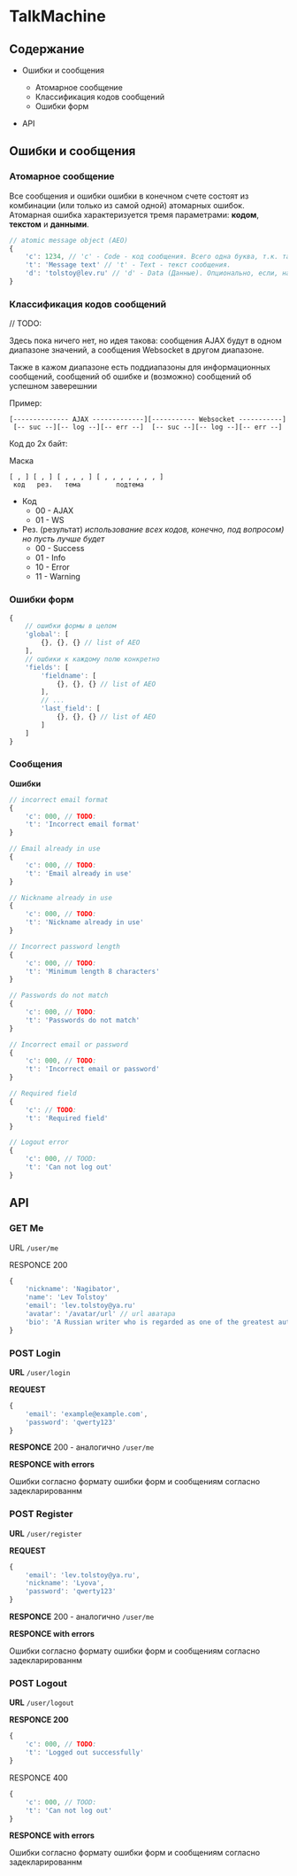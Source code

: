 # **TalkMachine**

## Содержание

* Ошибки и сообщения
    * Атомарное сообщение
    * Классификация кодов сообщений
    * Ошибки форм

* API

## Ошибки и сообщения

### Атомарное сообщение
Все сообщения и ошибки ошибки в конечном счете состоят из комбинации (или только из самой одной) атомарных ошибок. Атомарная ошибка характеризуется тремя параметрами: **кодом**,  **текстом** и **данными**.

```javascript
// atomic message object (AEO)
{
    'c': 1234, // 'c' - Code - код сообщения. Всего одна буква, т.к. таких сообщений очень много, поэтому есть смысл сэкономить объем
    't': 'Message text' // 't' - Text - текст сообщения.
    'd': 'tolstoy@lev.ru' // 'd' - Data (Данные). Опционально, если, например, это поле заполнено корректно и нам нужно сохранить его значение
}
```

### Классификация кодов сообщений

// TODO:

Здесь пока ничего нет, но идея такова: сообщения AJAX будут в одном диапазоне значений, а сообщения Websocket в другом диапазоне.

Также в кажом диапазоне есть поддиапазоны для информационных сообщений, сообщений об ошибке и (возможно) сообщений об успешном заверешнии

Пример:

```
[-------------- AJAX -------------][----------- Websocket -----------]
 [-- suc --][-- log --][-- err --]  [-- suc --][-- log --][-- err --]
```

Код до 2х байт:

Маска
```
[ , ] [ , ] [ , , , ] [ , , , , , , , ]
 код   рез.   тема         подтема
```
* Код
    * 00 - AJAX
    * 01 - WS
* Рез. (результат) _использование всех кодов, конечно, под вопросом) но пусть лучше будет_
    * 00 - Success
    * 01 - Info
    * 10 - Error
    * 11 - Warning

### Ошибки форм

```javascript
{
    // ошибки формы в целом
    'global': [
        {}, {}, {} // list of AEO
    ],
    // ошбики к каждому полю конкретно
    'fields': [
        'fieldname': [
            {}, {}, {} // list of AEO
        ],
        // ...
        'last_field': [
            {}, {}, {} // list of AEO
        ]
    ]
}
```

### Сообщения

**Ошибки**

```javascript
// incorrect email format
{
    'c': 000, // TODO:
    't': 'Incorrect email format'
}
```

```javascript
// Email already in use
{
    'c': 000, // TODO:
    't': 'Email already in use'
}
```

```javascript
// Nickname already in use
{
    'c': 000, // TODO:
    't': 'Nickname already in use'
}
```


```javascript
// Incorrect password length
{
    'c': 000, // TODO:
    't': 'Minimum length 8 characters'
}
```

```javascript
// Passwords do not match
{
    'c': 000, // TODO:
    't': 'Passwords do not match'
}
```

```javascript
// Incorrect email or password
{
    'c': 000, // TODO:
    't': 'Incorrect email or password'
}
```

```javascript
// Required field
{
    'c': // TODO:
    't': 'Required field'
}
```

```javascript
// Logout error
{
    'c': 000, // TOOD:
    't': 'Can not log out'
}
```



## API

### **GET Me**

URL `/user/me`

RESPONCE 200
```javascript
{
    'nickname': 'Nagibator',
    'name': 'Lev Tolstoy'
    'email': 'lev.tolstoy@ya.ru'
    'avatar': '/avatar/url' // url аватара
    'bio': 'A Russian writer who is regarded as one of the greatest authors of all time'
}
```

### **POST Login**

**URL** `/user/login`

**REQUEST**

```javascript
{
    'email': 'example@example.com',
    'password': 'qwerty123'
}
```

**RESPONCE** 200 - аналогично `/user/me`

**RESPONCE  with errors**

Ошибки согласно формату ошибки форм и сообщениям согласно задекларированнм

### **POST Register**

**URL** `/user/register`

**REQUEST**

```javascript
{
    'email': 'lev.tolstoy@ya.ru',
    'nickname': 'Lyova',
    'password': 'qwerty123'
}
```

**RESPONCE** 200 - аналогично `/user/me`

**RESPONCE with errors**

Ошибки согласно формату ошибки форм и сообщениям согласно задекларированнм

### **POST Logout**

**URL** `/user/logout`

**RESPONCE 200**

```javascript
{
    'c': 000, // TODO:
    't': 'Logged out successfully'
}
```

RESPONCE 400

```javascript
{
    'c': 000, // TOOD:
    't': 'Can not log out'
}
```

**RESPONCE with errors**

Ошибки согласно формату ошибки форм и сообщениям согласно задекларированнм


